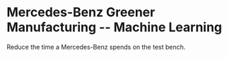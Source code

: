 # Mercedes-Benz Greener Manufacturing -- Machine Learning
 Reduce the time a Mercedes-Benz spends on the test bench.

